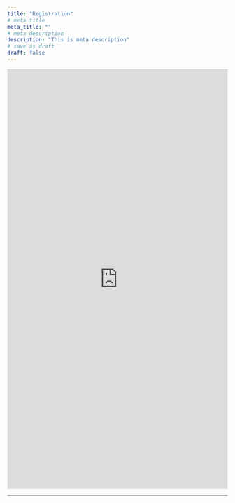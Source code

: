 ```yaml
---
title: "Registration"
# meta title
meta_title: ""
# meta description
description: "This is meta description"
# save as draft
draft: false
---
```






<iframe src="https://forms.gle/FbqNMCb24LVoCuUBA/viewform?embedded=true" width="100%" height="959" frameborder="0" marginheight="0" marginwidth="0">Loading…</iframe>

<!--  
{{< notice "info" >}} Registration will start soon. Please check back later. {{< /notice >}}
-->

<hr>

